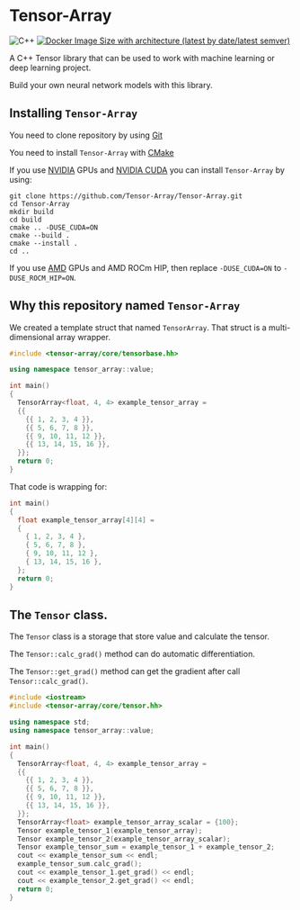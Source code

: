 # Tensor-Array

![C++](https://img.shields.io/badge/C%2B%2B-17-blue)
[![Docker Image Size with architecture (latest by date/latest semver)](https://img.shields.io/docker/image-size/noobwastaken/tensor-array)
](https://hub.docker.com/repository/docker/noobwastaken/tensor-array/general)


A C++ Tensor library that can be used to work with machine learning or deep learning project.

Build your own neural network models with this library.

## Installing `Tensor-Array`

You need to clone repository by using [Git](https://git-scm.com/)

You need to install `Tensor-Array` with [CMake](https://cmake.org/)

If you use [NVIDIA](https://www.nvidia.com/) GPUs and [NVIDIA CUDA](https://developer.nvidia.com/cuda-toolkit) you can install `Tensor-Array` by using:

```shell
git clone https://github.com/Tensor-Array/Tensor-Array.git
cd Tensor-Array
mkdir build
cd build
cmake .. -DUSE_CUDA=ON
cmake --build .
cmake --install .
cd ..
```

If you use [AMD](https://www.amd.com/) GPUs and AMD ROCm HIP, then replace `-DUSE_CUDA=ON` to `-DUSE_ROCM_HIP=ON`.

## Why this repository named `Tensor-Array`

We created a template struct that named `TensorArray`. That struct is a multi-dimensional array wrapper.

```C++
#include <tensor-array/core/tensorbase.hh>

using namespace tensor_array::value;

int main()
{
  TensorArray<float, 4, 4> example_tensor_array =
  {{
    {{ 1, 2, 3, 4 }},
    {{ 5, 6, 7, 8 }},
    {{ 9, 10, 11, 12 }},
    {{ 13, 14, 15, 16 }},
  }};
  return 0;
}

```

That code is wrapping for:

```C++
int main()
{
  float example_tensor_array[4][4] =
  {
    { 1, 2, 3, 4 },
    { 5, 6, 7, 8 },
    { 9, 10, 11, 12 },
    { 13, 14, 15, 16 },
  };
  return 0;
}

```

## The `Tensor` class.

The `Tensor` class is a storage that store value and calculate the tensor.

The `Tensor::calc_grad()` method can do automatic differentiation.

The `Tensor::get_grad()` method can get the gradient after call `Tensor::calc_grad()`.


```C++
#include <iostream>
#include <tensor-array/core/tensor.hh>

using namespace std;
using namespace tensor_array::value;

int main()
{
  TensorArray<float, 4, 4> example_tensor_array =
  {{
    {{ 1, 2, 3, 4 }},
    {{ 5, 6, 7, 8 }},
    {{ 9, 10, 11, 12 }},
    {{ 13, 14, 15, 16 }},
  }};
  TensorArray<float> example_tensor_array_scalar = {100};
  Tensor example_tensor_1(example_tensor_array);
  Tensor example_tensor_2(example_tensor_array_scalar);
  Tensor example_tensor_sum = example_tensor_1 + example_tensor_2;
  cout << example_tensor_sum << endl;
  example_tensor_sum.calc_grad();
  cout << example_tensor_1.get_grad() << endl;
  cout << example_tensor_2.get_grad() << endl;
  return 0;
}

```
